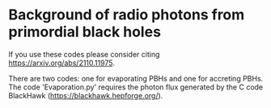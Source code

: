 # Background of radio photons from primordial black holes
If you use these codes please consider citing https://arxiv.org/abs/2110.11975.

There are two codes: one for evaporating PBHs and one for accreting PBHs. The code 'Evaporation.py' requires the photon flux generated by the C code BlackHawk (https://blackhawk.hepforge.org/).
